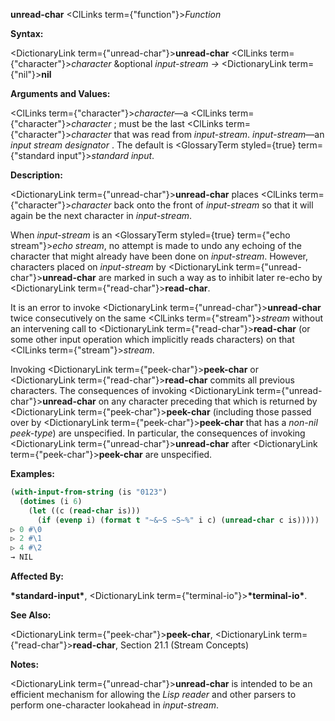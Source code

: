 **unread-char** <ClLinks  term={"function"}><i>Function</i></ClLinks> 



**Syntax:** 



<DictionaryLink  term={"unread-char"}><b>unread-char</b></DictionaryLink> <ClLinks  term={"character"}><i>character</i></ClLinks> &amp;optional *input-stream →* <DictionaryLink  term={"nil"}><b>nil</b></DictionaryLink> 



**Arguments and Values:** 



<ClLinks  term={"character"}><i>character</i></ClLinks>—a <ClLinks  term={"character"}><i>character</i></ClLinks> ; must be the last <ClLinks  term={"character"}><i>character</i></ClLinks> that was read from *input-stream*. *input-stream*—an *input stream designator* . The default is <GlossaryTerm styled={true} term={"standard input"}><i>standard input</i></GlossaryTerm>. 



**Description:** 



<DictionaryLink  term={"unread-char"}><b>unread-char</b></DictionaryLink> places <ClLinks  term={"character"}><i>character</i></ClLinks> back onto the front of *input-stream* so that it will again be the next character in *input-stream*. 



When *input-stream* is an <GlossaryTerm styled={true} term={"echo stream"}><i>echo stream</i></GlossaryTerm>, no attempt is made to undo any echoing of the character that might already have been done on *input-stream*. However, characters placed on *input-stream* by <DictionaryLink  term={"unread-char"}><b>unread-char</b></DictionaryLink> are marked in such a way as to inhibit later re-echo by <DictionaryLink  term={"read-char"}><b>read-char</b></DictionaryLink>. 



It is an error to invoke <DictionaryLink  term={"unread-char"}><b>unread-char</b></DictionaryLink> twice consecutively on the same <ClLinks  term={"stream"}><i>stream</i></ClLinks> without an intervening call to <DictionaryLink  term={"read-char"}><b>read-char</b></DictionaryLink> (or some other input operation which implicitly reads characters) on that <ClLinks  term={"stream"}><i>stream</i></ClLinks>. 



Invoking <DictionaryLink  term={"peek-char"}><b>peek-char</b></DictionaryLink> or <DictionaryLink  term={"read-char"}><b>read-char</b></DictionaryLink> commits all previous characters. The consequences of invoking <DictionaryLink  term={"unread-char"}><b>unread-char</b></DictionaryLink> on any character preceding that which is returned by <DictionaryLink  term={"peek-char"}><b>peek-char</b></DictionaryLink> (including those passed over by <DictionaryLink  term={"peek-char"}><b>peek-char</b></DictionaryLink> that has a *non-nil peek-type*) are unspecified. In particular, the consequences of invoking <DictionaryLink  term={"unread-char"}><b>unread-char</b></DictionaryLink> after <DictionaryLink  term={"peek-char"}><b>peek-char</b></DictionaryLink> are unspecified. 



**Examples:**
```lisp
(with-input-from-string (is "0123") 
  (dotimes (i 6) 
    (let ((c (read-char is))) 
      (if (evenp i) (format t "~&~S ~S~%" i c) (unread-char c is))))) 
▷ 0 #\0 
▷ 2 #\1 
▷ 4 #\2 
→ NIL 


```
**Affected By:** 



**\*standard-input\***, <DictionaryLink  term={"terminal-io"}><b>\*terminal-io\*</b></DictionaryLink>. 



**See Also:** 



<DictionaryLink  term={"peek-char"}><b>peek-char</b></DictionaryLink>, <DictionaryLink  term={"read-char"}><b>read-char</b></DictionaryLink>, Section 21.1 (Stream Concepts) 



**Notes:** 



<DictionaryLink  term={"unread-char"}><b>unread-char</b></DictionaryLink> is intended to be an efficient mechanism for allowing the *Lisp reader* and other parsers to perform one-character lookahead in *input-stream*. 



